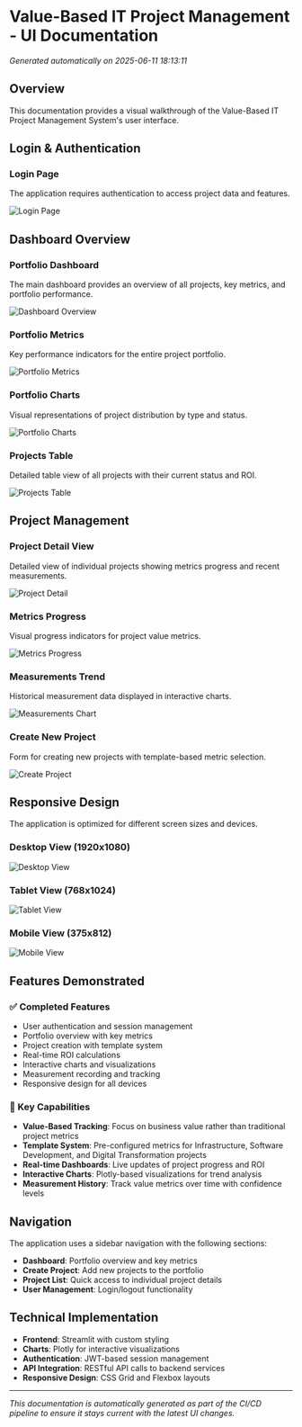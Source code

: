 # Value-Based IT Project Management - UI Documentation

*Generated automatically on 2025-06-11 18:13:11*

## Overview

This documentation provides a visual walkthrough of the Value-Based IT Project Management System's user interface.

## Login & Authentication

### Login Page
The application requires authentication to access project data and features.

![Login Page](screenshots/01_login_page.png)

## Dashboard Overview

### Portfolio Dashboard
The main dashboard provides an overview of all projects, key metrics, and portfolio performance.

![Dashboard Overview](screenshots/02_dashboard_overview.png)

### Portfolio Metrics
Key performance indicators for the entire project portfolio.

![Portfolio Metrics](screenshots/03_portfolio_metrics.png)

### Portfolio Charts
Visual representations of project distribution by type and status.

![Portfolio Charts](screenshots/04_portfolio_charts.png)

### Projects Table
Detailed table view of all projects with their current status and ROI.

![Projects Table](screenshots/05_projects_table.png)

## Project Management

### Project Detail View
Detailed view of individual projects showing metrics progress and recent measurements.

![Project Detail](screenshots/06_project_detail.png)

### Metrics Progress
Visual progress indicators for project value metrics.

![Metrics Progress](screenshots/07_metrics_progress.png)

### Measurements Trend
Historical measurement data displayed in interactive charts.

![Measurements Chart](screenshots/08_measurements_chart.png)

### Create New Project
Form for creating new projects with template-based metric selection.

![Create Project](screenshots/09_create_project.png)

## Responsive Design

The application is optimized for different screen sizes and devices.

### Desktop View (1920x1080)
![Desktop View](screenshots/10_desktop_view.png)

### Tablet View (768x1024)
![Tablet View](screenshots/10_tablet_view.png)

### Mobile View (375x812)
![Mobile View](screenshots/10_mobile_view.png)

## Features Demonstrated

### ✅ Completed Features
- User authentication and session management
- Portfolio overview with key metrics
- Project creation with template system
- Real-time ROI calculations
- Interactive charts and visualizations
- Measurement recording and tracking
- Responsive design for all devices

### 🚀 Key Capabilities
- **Value-Based Tracking**: Focus on business value rather than traditional project metrics
- **Template System**: Pre-configured metrics for Infrastructure, Software Development, and Digital Transformation projects
- **Real-time Dashboards**: Live updates of project progress and ROI
- **Interactive Charts**: Plotly-based visualizations for trend analysis
- **Measurement History**: Track value metrics over time with confidence levels

## Navigation

The application uses a sidebar navigation with the following sections:
- **Dashboard**: Portfolio overview and key metrics
- **Create Project**: Add new projects to the portfolio
- **Project List**: Quick access to individual project details
- **User Management**: Login/logout functionality

## Technical Implementation

- **Frontend**: Streamlit with custom styling
- **Charts**: Plotly for interactive visualizations
- **Authentication**: JWT-based session management
- **API Integration**: RESTful API calls to backend services
- **Responsive Design**: CSS Grid and Flexbox layouts

---

*This documentation is automatically generated as part of the CI/CD pipeline to ensure it stays current with the latest UI changes.*
